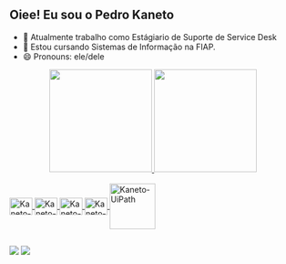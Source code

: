 ## Oiee! Eu sou o Pedro Kaneto

- 🔭 Atualmente trabalho como Estágiario de Suporte de Service Desk 
- 🌱 Estou cursando Sistemas de Informação na FIAP.
- 😄 Pronouns: ele/dele


<div align="center">
  <a href="https://github.com/P-kaneto">
  <img height="180em" src="https://github-readme-stats.vercel.app/api?username=P-kaneto&show_icons=true&theme=tokyonight&include_all_commits=true&count_private=true"/>
  <img height="180em" src="https://github-readme-stats.vercel.app/api/top-langs/?username=P-kaneto&layout=compact&langs_count=7&theme=tokyonight"/>
</div>
  
  <div style="display: inline_block"><br>
  <img align="center" alt="Kaneto-Java" height="30" width="40"  src="https://cdn.jsdelivr.net/gh/devicons/devicon/icons/java/java-original.svg"/>
  <img align="center" alt="Kaneto-HTML" height="30" width="40" src="https://cdn.jsdelivr.net/gh/devicons/devicon/icons/html5/html5-original.svg"/>
  <img align="center" alt="Kaneto-CSS" height="30" width="40" src="https://cdn.jsdelivr.net/gh/devicons/devicon/icons/css3/css3-original.svg"/>
  <img align="center" alt="Kaneto-Js" height="30" width="40" src="https://cdn.jsdelivr.net/gh/devicons/devicon/icons/javascript/javascript-original.svg"/>
  <img align="center" alt="Kaneto-UiPath" height="80" src="https://logos-download.com/wp-content/uploads/2021/01/UiPath_Logo.svg"/>
    

  
  ##
  
  <div>  
  <a href = "mailto:pedro.a.kaneto@gmail.com"><img src="https://img.shields.io/badge/Gmail-D14836?style=for-the-badge&logo=gmail&logoColor=white" target="_blank"></a>
  <a href="https://www.linkedin.com/in/pedro-augusto-kaneto-2692a9190/" target="_blank"><img src="https://img.shields.io/badge/-LinkedIn-%230077B5?style=for-the-badge&logo=linkedin&logoColor=white" target="_blank"></a> 

</div>
